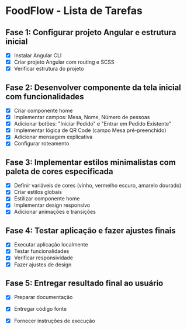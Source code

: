 # FoodFlow - Lista de Tarefas

## Fase 1: Configurar projeto Angular e estrutura inicial
- [x] Instalar Angular CLI
- [x] Criar projeto Angular com routing e SCSS
- [x] Verificar estrutura do projeto

## Fase 2: Desenvolver componente da tela inicial com funcionalidades
- [x] Criar componente home
- [x] Implementar campos: Mesa, Nome, Número de pessoas
- [x] Adicionar botões: "Iniciar Pedido" e "Entrar em Pedido Existente"
- [x] Implementar lógica de QR Code (campo Mesa pré-preenchido)
- [x] Adicionar mensagem explicativa
- [x] Configurar roteamento

## Fase 3: Implementar estilos minimalistas com paleta de cores especificada
- [x] Definir variáveis de cores (vinho, vermelho escuro, amarelo dourado)
- [x] Criar estilos globais
- [x] Estilizar componente home
- [x] Implementar design responsivo
- [x] Adicionar animações e transições

## Fase 4: Testar aplicação e fazer ajustes finais
- [x] Executar aplicação localmente
- [x] Testar funcionalidades
- [x] Verificar responsividade
- [x] Fazer ajustes de design

## Fase 5: Entregar resultado final ao usuário
- [x] Preparar documentação
- [x] Entregar código fonte
- [x] Fornecer instruções de execução

